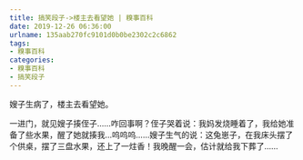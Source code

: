 ```yaml
---
title: 搞笑段子->楼主去看望她 | 糗事百科
date: 2019-12-26 06:36:00
urlname: 135aab270fc9101d0b0be2302c2c6862
tags: 
- 糗事百科
categories:
- 糗事百科
- 搞笑段子
---
```

嫂子生病了，楼主去看望她。

一进门，就见嫂子揍侄子……咋回事啊？侄子哭着说：我妈发烧睡着了，我给她准备了些水果，醒了她就揍我…呜呜呜……嫂子生气的说：这兔崽子，在我床头摆了个供桌，摆了三盘水果，还上了一炷香！我晚醒一会，估计就给我下葬了……


